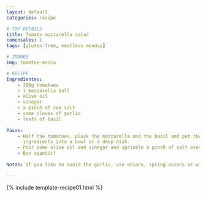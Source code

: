 ```yaml
---
layout: default
categories: recipe

# TOP DETAILS
title: Tomato mozzarella salad
comensales: 1
tags: [gluten-free, meatless monday]

# IMAGES
img: tomatoe-mozza

# RECIPE
Ingredientes:
    - 300g tomatoes
    - 1 mozzarella ball
    - olive oil
    - vinegar
    - a pinch of sea salt
    - some cloves of garlic
    - leafs of basil
        
Pasos:
    - Half the tomatoes, pluck the mozzarella and the basil and put the
      ingredients into a bowl or a deep dish.
    - Pour some olive oil and vinegar and sprinkle a pinch of salt over it.
    - Bon appetit!
  
Notas: If you like to avoid the garlic, use onions, spring onions or wild garlic instead. 

---
```

<!--more-->

{% include template-recipe01.html %}

